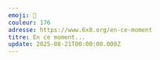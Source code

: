 ```yaml
---
emoji: 🎲
couleur: 176
adresse: https://www.6x8.org/en-ce-moment
titre: En ce moment...
update: 2025-08-21T00:00:00.000Z
---
```

